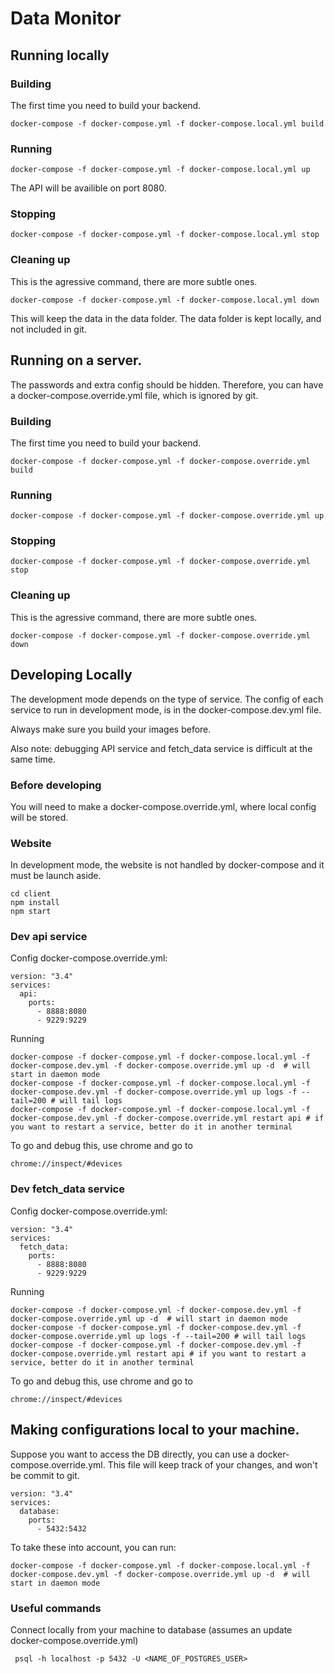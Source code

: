 # Data Monitor 

## Running locally
### Building

The first time you need to build your backend.
```
docker-compose -f docker-compose.yml -f docker-compose.local.yml build
```

### Running
```
docker-compose -f docker-compose.yml -f docker-compose.local.yml up
```

The API will be availible on port 8080.

### Stopping
```
docker-compose -f docker-compose.yml -f docker-compose.local.yml stop
```

### Cleaning up

This is the agressive command, there are more subtle ones.
```
docker-compose -f docker-compose.yml -f docker-compose.local.yml down
```
This will keep the data in the data folder.
The data folder is kept locally, and not included in git.

## Running on a server.
The passwords and extra config should be hidden. Therefore, you can have a docker-compose.override.yml file, which is ignored by git.

### Building

The first time you need to build your backend.
```
docker-compose -f docker-compose.yml -f docker-compose.override.yml build
```

### Running
```
docker-compose -f docker-compose.yml -f docker-compose.override.yml up
```

### Stopping
```
docker-compose -f docker-compose.yml -f docker-compose.override.yml stop
```

### Cleaning up

This is the agressive command, there are more subtle ones.
```
docker-compose -f docker-compose.yml -f docker-compose.override.yml down
```

## Developing Locally

The development mode depends on the type of service. The config of each service to run in development mode, is in the docker-compose.dev.yml file.

Always make sure you build your images before.

Also note: debugging API service and fetch_data service is difficult at the same time.

### Before developing
You will need to make a docker-compose.override.yml, where local config will be stored.

### Website
In development mode, the website is not handled by docker-compose and it must be launch aside.
```
cd client
npm install
npm start
```

### Dev api service
Config docker-compose.override.yml:
```
version: "3.4"
services:
  api:
    ports:
      - 8888:8080
      - 9229:9229
```
Running
```
docker-compose -f docker-compose.yml -f docker-compose.local.yml -f docker-compose.dev.yml -f docker-compose.override.yml up -d  # will start in daemon mode
docker-compose -f docker-compose.yml -f docker-compose.local.yml -f docker-compose.dev.yml -f docker-compose.override.yml up logs -f --tail=200 # will tail logs
docker-compose -f docker-compose.yml -f docker-compose.local.yml -f docker-compose.dev.yml -f docker-compose.override.yml restart api # if you want to restart a service, better do it in another terminal
```
To go and debug this, use chrome and go to
```
chrome://inspect/#devices
```

### Dev fetch_data service
Config docker-compose.override.yml:
```
version: "3.4"
services:
  fetch_data:
    ports:
      - 8888:8080
      - 9229:9229
```
Running
```
docker-compose -f docker-compose.yml -f docker-compose.dev.yml -f docker-compose.override.yml up -d  # will start in daemon mode
docker-compose -f docker-compose.yml -f docker-compose.dev.yml -f docker-compose.override.yml up logs -f --tail=200 # will tail logs
docker-compose -f docker-compose.yml -f docker-compose.dev.yml -f docker-compose.override.yml restart api # if you want to restart a service, better do it in another terminal
```
To go and debug this, use chrome and go to
```
chrome://inspect/#devices
```

## Making configurations local to your machine.
Suppose you want to access the DB directly, you can use a docker-compose.override.yml.
This file will keep track of your changes, and won't be commit to git.

```
version: "3.4"
services:
  database:
    ports:
      - 5432:5432
```
To take these into account, you can run:
```
docker-compose -f docker-compose.yml -f docker-compose.local.yml -f docker-compose.dev.yml -f docker-compose.override.yml up -d  # will start in daemon mode
```

### Useful commands
Connect locally from your machine to database (assumes an update docker-compose.override.yml)
```
 psql -h localhost -p 5432 -U <NAME_OF_POSTGRES_USER>
```
